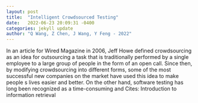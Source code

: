 ```yaml
---
layout: post
title:  "Intelligent Crowdsourced Testing"
date:   2022-06-23 20:09:31 -0400
categories: jekyll update
author: "Q Wang, Z Chen, J Wang, Y Feng - 2022"
---
```

In an article for Wired Magazine in 2006, Jeff Howe defined crowdsourcing as an idea for outsourcing a task that is traditionally performed by a single employee to a large group of people in the form of an open call. Since then, by modifying crowdsourcing into different forms, some of the most successful new companies on the market have used this idea to make people s lives easier and better. On the other hand, software testing has long been recognized as a time-consuming and 
Cites: Introduction to information retrieval